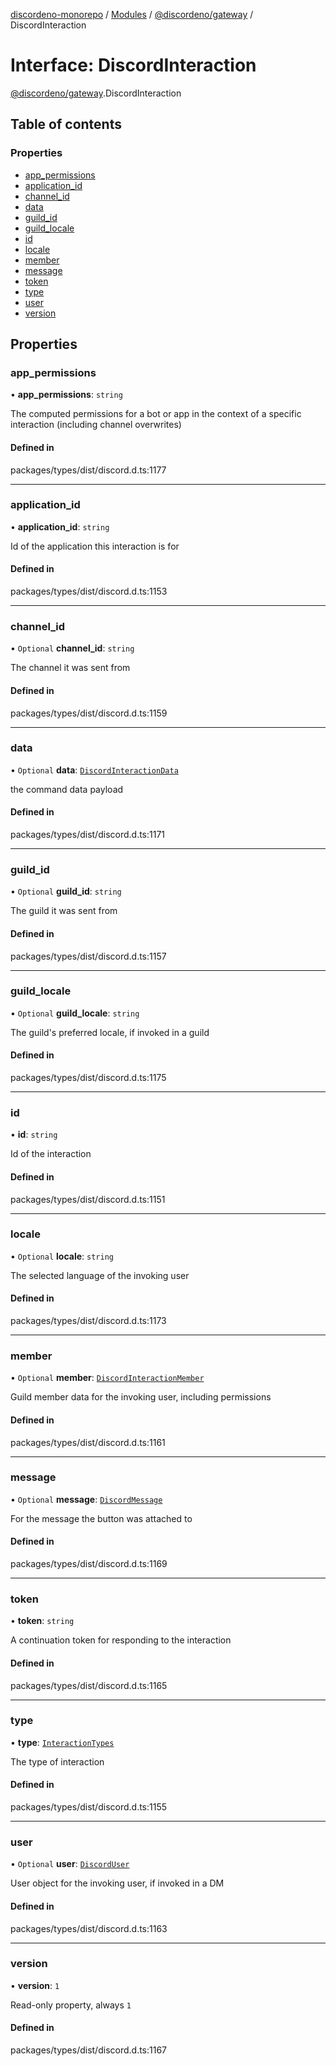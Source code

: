 [discordeno-monorepo](../README.md) / [Modules](../modules.md) / [@discordeno/gateway](../modules/discordeno_gateway.md) / DiscordInteraction

# Interface: DiscordInteraction

[@discordeno/gateway](../modules/discordeno_gateway.md).DiscordInteraction

## Table of contents

### Properties

- [app_permissions](discordeno_gateway.DiscordInteraction.md#app_permissions)
- [application_id](discordeno_gateway.DiscordInteraction.md#application_id)
- [channel_id](discordeno_gateway.DiscordInteraction.md#channel_id)
- [data](discordeno_gateway.DiscordInteraction.md#data)
- [guild_id](discordeno_gateway.DiscordInteraction.md#guild_id)
- [guild_locale](discordeno_gateway.DiscordInteraction.md#guild_locale)
- [id](discordeno_gateway.DiscordInteraction.md#id)
- [locale](discordeno_gateway.DiscordInteraction.md#locale)
- [member](discordeno_gateway.DiscordInteraction.md#member)
- [message](discordeno_gateway.DiscordInteraction.md#message)
- [token](discordeno_gateway.DiscordInteraction.md#token)
- [type](discordeno_gateway.DiscordInteraction.md#type)
- [user](discordeno_gateway.DiscordInteraction.md#user)
- [version](discordeno_gateway.DiscordInteraction.md#version)

## Properties

### app_permissions

• **app_permissions**: `string`

The computed permissions for a bot or app in the context of a specific interaction (including channel overwrites)

#### Defined in

packages/types/dist/discord.d.ts:1177

---

### application_id

• **application_id**: `string`

Id of the application this interaction is for

#### Defined in

packages/types/dist/discord.d.ts:1153

---

### channel_id

• `Optional` **channel_id**: `string`

The channel it was sent from

#### Defined in

packages/types/dist/discord.d.ts:1159

---

### data

• `Optional` **data**: [`DiscordInteractionData`](discordeno_gateway.DiscordInteractionData.md)

the command data payload

#### Defined in

packages/types/dist/discord.d.ts:1171

---

### guild_id

• `Optional` **guild_id**: `string`

The guild it was sent from

#### Defined in

packages/types/dist/discord.d.ts:1157

---

### guild_locale

• `Optional` **guild_locale**: `string`

The guild's preferred locale, if invoked in a guild

#### Defined in

packages/types/dist/discord.d.ts:1175

---

### id

• **id**: `string`

Id of the interaction

#### Defined in

packages/types/dist/discord.d.ts:1151

---

### locale

• `Optional` **locale**: `string`

The selected language of the invoking user

#### Defined in

packages/types/dist/discord.d.ts:1173

---

### member

• `Optional` **member**: [`DiscordInteractionMember`](discordeno_gateway.DiscordInteractionMember.md)

Guild member data for the invoking user, including permissions

#### Defined in

packages/types/dist/discord.d.ts:1161

---

### message

• `Optional` **message**: [`DiscordMessage`](discordeno_gateway.DiscordMessage.md)

For the message the button was attached to

#### Defined in

packages/types/dist/discord.d.ts:1169

---

### token

• **token**: `string`

A continuation token for responding to the interaction

#### Defined in

packages/types/dist/discord.d.ts:1165

---

### type

• **type**: [`InteractionTypes`](../enums/discordeno_gateway.InteractionTypes.md)

The type of interaction

#### Defined in

packages/types/dist/discord.d.ts:1155

---

### user

• `Optional` **user**: [`DiscordUser`](discordeno_gateway.DiscordUser.md)

User object for the invoking user, if invoked in a DM

#### Defined in

packages/types/dist/discord.d.ts:1163

---

### version

• **version**: `1`

Read-only property, always `1`

#### Defined in

packages/types/dist/discord.d.ts:1167
